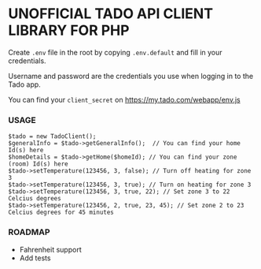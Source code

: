 # UNOFFICIAL TADO API CLIENT LIBRARY FOR PHP
Create `.env` file in the root by copying `.env.default` and fill in your credentials.

Username and password are the credentials you use when logging in to the Tado app.

You can find your `client_secret` on https://my.tado.com/webapp/env.js 


### USAGE
```
$tado = new TadoClient();
$generalInfo = $tado->getGeneralInfo();  // You can find your home Id(s) here
$homeDetails = $tado->getHome($homeId); // You can find your zone (room) Id(s) here
$tado->setTemperature(123456, 3, false); // Turn off heating for zone 3
$tado->setTemperature(123456, 3, true); // Turn on heating for zone 3
$tado->setTemperature(123456, 3, true, 22); // Set zone 3 to 22 Celcius degrees
$tado->setTemperature(123456, 2, true, 23, 45); // Set zone 2 to 23 Celcius degrees for 45 minutes
```

### ROADMAP
- Fahrenheit support
- Add tests
